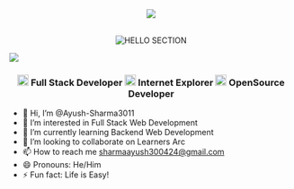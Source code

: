 <!-- GIF SECTION -->
<div align="center">
    <img src="https://karavang.vercel.app/_next/static/media/hero.41c82709.gif" height="auto" width="auto" />
</div>
<br>

<!-- HELLO SECTION -->
<p align="center">
  <img src="https://readme-typing-svg.herokuapp.com/?font=Righteous&size=35&center=true&vCenter=true&width=500&height=70&duration=4000&lines=Hi+There!+👋;+I'm+Ayush+Sharma!" alt="HELLO SECTION">
</p>
<img src="https://user-images.githubusercontent.com/74038190/212284100-561aa473-3905-4a80-b561-0d28506553ee.gif">

<h3 align="center"> <img src="https://user-images.githubusercontent.com/74038190/235223599-0eadbd7c-c916-4f24-af9d-9242730e6172.gif" width="20">  Full Stack Developer   <img src="https://github.com/Anmol-Baranwal/Cool-GIFs-For-GitHub/assets/74038190/42077049-1939-493e-9a19-47ca5db36643" width="20">  Internet Explorer  <img src="https://user-images.githubusercontent.com/74038190/212898774-0a96dc1d-c908-4ce8-9dd7-a71aab6e1c2b.gif" width="20">  OpenSource Developer</h3>

- 👋 Hi, I’m @Ayush-Sharma3011
- 👀 I’m interested in Full Stack Web Development
- 🌱 I’m currently learning Backend Web Development
- 💞️ I’m looking to collaborate on Learners Arc
- 📫 How to reach me sharmaayush300424@gmail.com 
- 😄 Pronouns: He/Him
- ⚡ Fun fact: Life is Easy!

